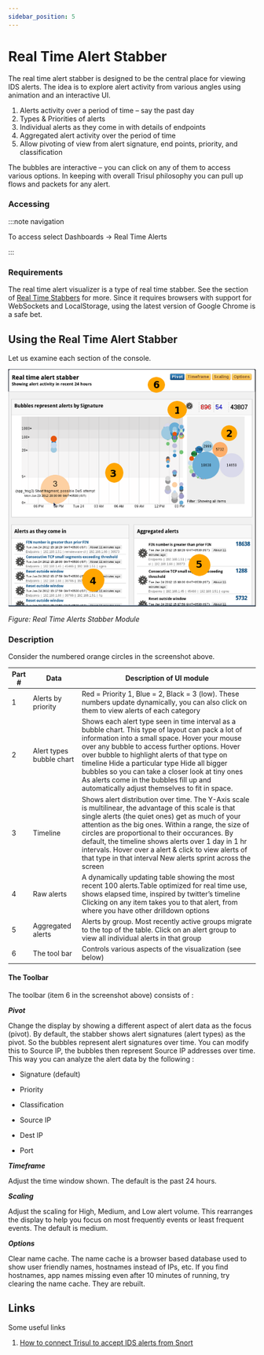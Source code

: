 ```yaml
---
sidebar_position: 5
---
```


# Real Time Alert Stabber

The real time alert stabber is designed to be the central place for viewing IDS alerts. The idea is to explore alert activity from various angles using animation and an interactive UI.

1. Alerts activity over a period of time – say the past day
2. Types & Priorities of alerts
3. Individual alerts as they come in with details of endpoints
4. Aggregated alert activity over the period of time
5. Allow pivoting of view from alert signature, end points, priority, and classification

The bubbles are interactive – you can click on any of them to access 
various options. In keeping with overall Trisul philosophy you can pull 
up flows and packets for any alert.

### Accessing

:::note navigation

To access select Dashboards → Real Time Alerts

:::

### Requirements

The real time alert visualizer is a type of real time stabber. See the section of [Real Time Stabbers](/docs/ug/cg/stabber) for more. Since it requires browsers with support for WebSockets and LocalStorage, using the latest version of Google Chrome is a safe bet.

## Using the Real Time Alert Stabber

Let us examine each section of the console.

![](image/ids_stabber.png)

*Figure: Real Time Alerts Stabber Module*

### Description

Consider the numbered orange circles in the screenshot above.

| Part # | Data                     | Description of UI module                                                                                                                                                                                                                                                                                                                                                                                                                             |
| ------ | ------------------------ | ---------------------------------------------------------------------------------------------------------------------------------------------------------------------------------------------------------------------------------------------------------------------------------------------------------------------------------------------------------------------------------------------------------------------------------------------------- |
| 1      | Alerts by priority       | Red = Priority 1, Blue = 2, Black = 3 (low). These numbers update dynamically, you can also click on them to view alerts of each category                                                                                                                                                                                                                                                                                                            |
| 2      | Alert types bubble chart | Shows each alert type seen in time interval as a bubble chart. This type of layout can pack a lot of information into a small space. Hover your mouse over any bubble to access further options. Hover over bubble to highlight alerts of that type on timeline Hide a particular type Hide all bigger bubbles so you can take a closer look at tiny ones As alerts come in the bubbles fill up and automatically adjust themselves to fit in space. |
| 3      | Timeline                 | Shows alert distribution over time. The Y-Axis scale is multilinear, the advantage of this scale is that single alerts (the quiet ones) get as much of your attention as the big ones. Within a range, the size of circles are proportional to their occurances. By default, the timeline shows alerts over 1 day in 1 hr intervals. Hover over a alert & click to view alerts of that type in that interval New alerts sprint across the screen     |
| 4      | Raw alerts               | A dynamically updating table showing the most recent 100 alerts.Table optimized for real time use, shows elapsed time, inspired by twitter’s timeline Clicking on any item takes you to that alert, from where you have other drilldown options                                                                                                                                                                                                      |
| 5      | Aggregated alerts        | Alerts by group. Most recently active groups migrate to the top of the table. Click on an alert group to view all individual alerts in that group                                                                                                                                                                                                                                                                                                    |
| 6      | The tool bar             | Controls various aspects of the visualization (see below)                                                                                                                                                                                                                                                                                                                                                                                            |

#### The Toolbar

The toolbar (item 6 in the screenshot above) consists of :

***Pivot***

Change the display by showing a different aspect of alert data 
as the focus (pivot). By default, the stabber shows alert signatures 
(alert types) as the pivot. So the bubbles represent alert signatures 
over time. You can modify this to Source IP, the bubbles then represent 
Source IP addresses over time. This way you can analyze the alert data 
by the following :  

- Signature (default)

- Priority

- Classification

- Source IP

- Dest IP

- Port

***Timeframe***

Adjust the time window shown. The default is the past 24 hours.

***Scaling***

Adjust the scaling for High, Medium, and Low alert volume. This 
rearranges the display to help you focus on most frequently events or 
least frequent events. The default is medium.

***Options***

Clear name cache. The name cache is a browser based database 
used to show user friendly names, hostnames instead of IPs, etc. If you 
find hostnames, app names missing even after 10 minutes of running, try 
clearing the name cache. They are rebuilt.

## Links

Some useful links

1. [How to connect Trisul to accept IDS alerts from Snort](/docs/howto/setup_ids_alerts)
